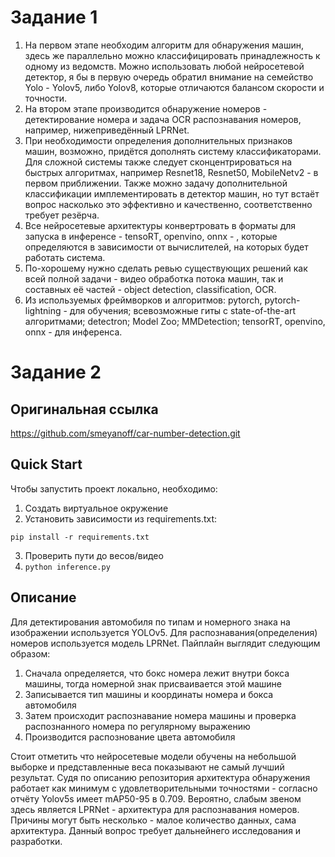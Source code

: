 # Задание 1
1. На первом этапе необходим алгоритм для обнаружения машин, здесь же параллельно
можно классифицировать принадлежность к одному из ведомств. Можно использовать любой
нейросетевой детектор, я бы в первую очередь обратил внимание на семейство Yolo - Yolov5,
либо Yolov8, которые отличаются балансом скорости и точности.
2. На втором этапе производится обнаружение номеров - детектирование номера и задача
OCR распознавания номеров, например, нижеприведённый LPRNet.
3. При необходимости определения дополнительных признаков машин, возможно, придётся
дополнять систему классификаторами. Для сложной системы также следует сконцентрироваться
на быстрых алгоритмах, например Resnet18, Resnet50, MobileNetv2 - в первом приближении.
Также можно задачу дополнительной классификации имплементировать в детектор машин, но
тут встаёт вопрос насколько это эффективно и качественно, соответственно требует резёрча.
4. Все нейросетевые архитектуры конвертровать в форматы для запуска в инференсе - 
tensoRT, openvino, onnx - , которые определяются в зависимости от вычислителей, 
на которых будет работать система.
5. По-хорошему нужно сделать ревью существующих решений как всей полной задачи -
видео обработка потока машин, так и составных её частей - object detection,
classification, OCR.
6. Из используемых фреймворков и алгоритмов: pytorch, pytorch-lightning - для обучения;
всевозможные гиты с state-of-the-art алгоритмами; detectron; Model Zoo; MMDetection; 
tensorRT, openvino, onnx - для инференса.

# Задание 2
## Оригинальная ссылка
https://github.com/smeyanoff/car-number-detection.git

## Quick Start

Чтобы запустить проект локально, необходимо:
1. Создать виртуальное окружение
2. Установить зависимости из requirements.txt:
```
pip install -r requirements.txt
```
3. Проверить пути до весов/видео
4. ``` python inference.py ```

## Описание
Для детектирования автомобиля по типам и номерного знака на изображении используется YOLOv5.
Для распознавания(определения) номеров используется модель LPRNet. 
Пайплайн выглядит следующим образом:
1. Сначала определяется, что бокс номера лежит внутри бокса машины, тогда номерной знак присваивается этой машине
2. Записывается тип машины и координаты номера и бокса автомобиля
3. Затем происходит распознавание номера машины и проверка распознанного номера по регулярному выражению
4. Производится распознование цвета автомобиля

Стоит отметить что нейросетевые модели обучены на небольшой выборке и представленные веса
показывают не самый лучший результат. Судя по описанию репозитория архитектура обнаружения
работает как минимум с удовлетворительными точностями - согласно отчёту Yolov5s имеет mAP50-95
в 0.709. Вероятно, слабым звеном здесь является LPRNet - архитектура для распознавания номеров.
Причины могут быть несколько - малое количество данных, сама архитектура. Данный вопрос требует
дальнейнего исследования и разработки.